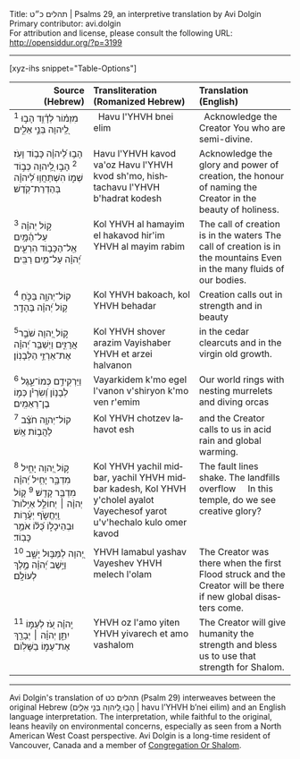 <html>
<head></head>
<body>
Title: תהלים כ״ט | Psalms 29, an interpretive translation by Avi Dolgin<br />
Primary contributor: avi.dolgin<br />
For attribution and license, please consult the following URL: <a href="http://opensiddur.org/?p=3199">http://opensiddur.org/?p=3199</a>
<p />
<hr />

[xyz-ihs snippet="Table-Options"]<table style="margin-left: auto; margin-right: auto;" class="draggable">
<thead><tr><th id="x" style="text-align: right;">Source (Hebrew)</th><th style="text-align: left;">Transliteration (Romanized Hebrew)</th><th style="text-align: left;">Translation (English)</th></tr></thead>
<tbody>
<tr><td style="vertical-align:top;">
<div class="liturgy" lang="he">
<sup>1</sup> מִזְמ֗וֹר לְדָ֫וִ֥ד
הָב֣וּ לַֽ֭יהוָה 
בְּנֵ֣י אֵלִ֑ים
</span></div></td>

<td style="vertical-align:top;">
<div class="romanized-transliteration" lang="en">
&nbsp;
Havu l'YHVH 
bnei elim
</div></td>
 
<td style="vertical-align:top;">
<div class="english" lang="en">
&nbsp;
Acknowledge the Creator 
You who are semi-divine. 
</div></td></tr>


<tr><td style="vertical-align:top;">
<div class="liturgy" lang="he">
הָב֥וּ לַ֝יהוָ֗ה כָּב֥וֹד וָעֹֽז׃
<sup>2</sup> הָב֣וּ לַֽ֭יהוָה כְּב֣וֹד שְׁמ֑וֹ
הִשְׁתַּחֲו֥וּ לַ֝יהוָ֗ה בְּהַדְרַת־קֹֽדֶשׁ׃
</span></div></td>

<td style="vertical-align:top;">
<div class="romanized-transliteration" lang="en">
Havu l'YHVH kavod va'oz
Havu l'YHVH kvod sh'mo, 
hishtachavu l'YHVH b'hadrat kodesh
</div></td>
 
<td style="vertical-align:top;">
<div class="english" lang="en">
Acknowledge the glory and power of creation, 
      the honour of naming the Creator 
      in the beauty of holiness. 
</div></td></tr>


<tr><td style="vertical-align:top;">
<div class="liturgy" lang="he">
<sup>3</sup> ק֥וֹל יְהוָ֗ה עַל־הַ֫מָּ֥יִם
אֵֽל־הַכָּב֥וֹד הִרְעִ֑ים
יְ֝הוָ֗ה עַל־מַ֥יִם רַבִּֽים׃
</span></div></td>

<td style="vertical-align:top;">
<div class="romanized-transliteration" lang="en">
Kol YHVH al hamayim 
el hakavod hir'im </em>
YHVH al mayim rabim
</div></td>
 
<td style="vertical-align:top;">
<div class="english" lang="en">
The call of creation is in the waters 
The call of creation is in the mountains 
     Even in the many fluids of our bodies. 
</div></td></tr>


<tr><td style="vertical-align:top;">
<div class="liturgy" lang="he">
<sup>4</sup> קוֹל־יְהוָ֥ה בַּכֹּ֑חַ
ק֥וֹל יְ֝הוָ֗ה בֶּהָדָֽר׃
</span></div></td>

<td style="vertical-align:top;">
<div class="romanized-transliteration" lang="en">
Kol YHVH bakoach,
kol YHVH behadar
</div></td>
 
<td style="vertical-align:top;">
<div class="english" lang="en">
Creation calls out in strength 
and in beauty 
</div></td></tr>


<tr><td style="vertical-align:top;">
<div class="liturgy" lang="he">
<sup>5</sup>ק֣וֹל יְ֭הוָה שֹׁבֵ֣ר אֲרָזִ֑ים 
וַיְשַׁבֵּ֥ר יְ֝הוָ֗ה אֶת־אַרְזֵ֥י הַלְּבָנֽוֹן׃
</span></div></td>

<td style="vertical-align:top;">
<div class="romanized-transliteration" lang="en">
Kol YHVH shover arazim
Vayishaber YHVH et arzei halvanon
</div></td>
 
<td style="vertical-align:top;">
<div class="english" lang="en">
       in the cedar clearcuts 
       and in the virgin old growth. 
</div></td></tr>


<tr><td style="vertical-align:top;">
<div class="liturgy" lang="he">
<sup>6</sup> וַיַּרְקִידֵ֥ם כְּמוֹ־עֵ֑גֶל
לְבָנ֥וֹן וְ֝שִׂרְיֹ֗ן כְּמ֣וֹ בֶן־רְאֵמִֽים׃
</span></div></td>

<td style="vertical-align:top;">
<div class="romanized-transliteration" lang="en">
Vayarkidem k'mo egel 
l'vanon v'shiryon k'mo ven r'emim
</div></td>
 
<td style="vertical-align:top;">
<div class="english" lang="en">
Our world rings 
with nesting murrelets and diving orcas 
</div></td></tr>


<tr><td style="vertical-align:top;">
<div class="liturgy" lang="he">
<sup>7</sup> קוֹל־יְהוָ֥ה חֹצֵ֗ב לַהֲב֥וֹת אֵֽשׁ׃
</span></div></td>

<td style="vertical-align:top;">
<div class="romanized-transliteration" lang="en">
Kol YHVH chotzev lahavot esh
</div></td>
 
<td style="vertical-align:top;">
<div class="english" lang="en">
      and the Creator calls to us in acid rain and global warming. 
</div></td></tr>


<tr><td style="vertical-align:top;">
<div class="liturgy" lang="he">
<sup>8</sup> ק֣וֹל יְ֭הוָה יָחִ֣יל מִדְבָּ֑ר
יָחִ֥יל יְ֝הוָ֗ה מִדְבַּ֥ר קָדֵֽשׁ׃
<sup>9</sup> ק֤וֹל יְהוָ֨ה ׀ יְחוֹלֵ֣ל אַיָּלוֹת֮ 
וַֽיֶּחֱשֹׂ֪ף יְעָ֫ר֥וֹת
וּבְהֵיכָל֑וֹ
כֻּ֝לּ֗וֹ אֹמֵ֥ר כָּבֽוֹד׃
</span></div></td>

<td style="vertical-align:top;">
<div class="romanized-transliteration" lang="en">
Kol YHVH yachil midbar, 
yachil YHVH midbar kadesh,
Kol YHVH y'cholel ayalot
Vayechesof yarot 
u'v'hechalo 
kulo omer kavod
</div></td>
 
<td style="vertical-align:top;">
<div class="english" lang="en">
The fault lines shake. 
The landfills overflow 
&nbsp;
&nbsp;
In this temple, 
do we see creative glory? 
</div></td></tr>


<tr><td style="vertical-align:top;">
<div class="liturgy" lang="he">
<sup>10</sup> יְ֭הוָה לַמַּבּ֣וּל יָשָׁ֑ב
וַיֵּ֥שֶׁב יְ֝הוָ֗ה מֶ֣לֶךְ לְעוֹלָֽם׃
</span></div></td>

<td style="vertical-align:top;">
<div class="romanized-transliteration" lang="en">
YHVH lamabul yashav
Vayeshev YHVH melech l'olam
</div></td>
 
<td style="vertical-align:top;">
<div class="english" lang="en">
The Creator was there when the first Flood struck 
       and the Creator will be there if new global disasters come. 
</div></td></tr>


<tr><td style="vertical-align:top;">
<div class="liturgy" lang="he">
<sup>11</sup> יְֽהוָ֗ה עֹ֭ז לְעַמּ֣וֹ יִתֵּ֑ן
יְהוָ֓ה ׀ יְבָרֵ֖ךְ אֶת־עַמּ֣וֹ בַשָּׁלֽוֹם׃
</span></div></td>

<td style="vertical-align:top;">
<div class="romanized-transliteration" lang="en">
YHVH oz l'amo yiten
YHVH yivarech et amo vashalom
</div></td>
 
<td style="vertical-align:top;">
<div class="english" lang="en">
The Creator will give humanity the strength 
      and bless us to use that strength for Shalom. 
</div></td></tr>
</tbody></table>

<hr />

Avi Dolgin's translation of <span class="hebrew" lang="he">תהלים כט</span> (Psalm 29) interweaves between the original Hebrew (<span class="hebrew" lang="he">הָב֣וּ לַֽ֭יהוָה בְּנֵ֣י אֵלִ֑ים</span> | havu l’YHVH b’nei eilim) and an English language interpretation. The interpretation, while faithful to the original, leans heavily on environmental concerns, especially as seen from a North American West Coast perspective. Avi Dolgin is a long-time resident of Vancouver, Canada and a member of <a href="http://orshalom.ca">Congregation Or Shalom</a>.

&nbsp;
</body>
</html>